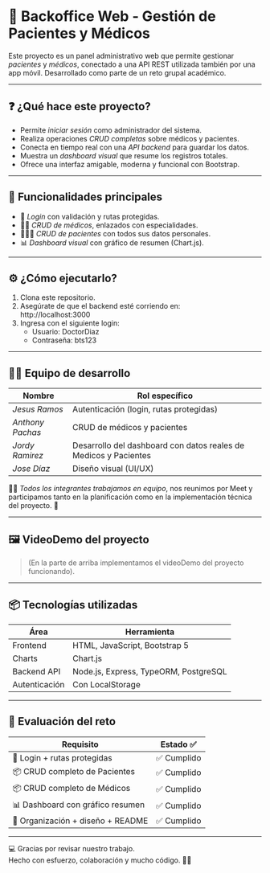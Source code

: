 # 🏥 Backoffice Web - Gestión de Pacientes y Médicos

Este proyecto es un panel administrativo web que permite gestionar *pacientes* y *médicos*, conectado a una API REST utilizada también por una app móvil. Desarrollado como parte de un reto grupal académico.

---

## ❓ ¿Qué hace este proyecto?

- Permite *iniciar sesión* como administrador del sistema.
- Realiza operaciones *CRUD completas* sobre médicos y pacientes.
- Conecta en tiempo real con una *API backend* para guardar los datos.
- Muestra un *dashboard visual* que resume los registros totales.
- Ofrece una interfaz amigable, moderna y funcional con Bootstrap.

---

## 🚀 Funcionalidades principales

- 🔐 *Login* con validación y rutas protegidas.
- 👨‍⚕️ *CRUD de médicos*, enlazados con especialidades.
- 🧑‍🤝‍🧑 *CRUD de pacientes* con todos sus datos personales.
- 📊 *Dashboard visual* con gráfico de resumen (Chart.js).

---

## ⚙️ ¿Cómo ejecutarlo?

1. Clona este repositorio.
2. Asegúrate de que el backend esté corriendo en:  
   http://localhost:3000
4. Ingresa con el siguiente login:
   - Usuario: DoctorDiaz
   - Contraseña: bts123

---

## 👨‍💻 Equipo de desarrollo

| Nombre             | Rol específico                           |
|--------------------|-------------------------------------------|
| *Jesus Ramos*    | Autenticación (login, rutas protegidas)   |
| *Anthony Pachas* | CRUD de médicos y pacientes               |
| *Jordy Ramirez*  | Desarrollo del dashboard con datos reales  de Medicos y Pacientes|
| *Jose Díaz*      | Diseño visual (UI/UX)                     |

🧑‍🔧 *Todos los integrantes trabajamos en equipo*, nos reunimos por Meet y participamos tanto en la planificación como en la implementación técnica del proyecto. 💪

---

## 🖼️ VideoDemo del proyecto

> (En la parte de arriba implementamos el videoDemo del proyecto funcionando).

---

## 📦 Tecnologías utilizadas

| Área        | Herramienta                         |
|-------------|-------------------------------------|
| Frontend    | HTML, JavaScript, Bootstrap 5       |
| Charts      | Chart.js                            |
| Backend API | Node.js, Express, TypeORM, PostgreSQL |
| Autenticación |  Con LocalStorage         |

---

## 🧪 Evaluación del reto

| Requisito                             | Estado ✅ |
|--------------------------------------|----------|
| 🔐 Login + rutas protegidas          | ✅ Cumplido |
| 📦 CRUD completo de Pacientes        | ✅ Cumplido |
| 📦 CRUD completo de Médicos          | ✅ Cumplido |
| 📊 Dashboard con gráfico resumen     | ✅ Cumplido |
| 🎨 Organización + diseño + README    | ✅ Cumplido |

---

💻 Gracias por revisar nuestro trabajo.  
Hecho con esfuerzo, colaboración y mucho código. 🚀✨
